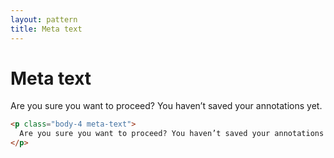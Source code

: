 ```yaml
---
layout: pattern
title: Meta text
---
```


<h1>Meta text</h1>

<div class="components-preview">

<p class="body-4 meta-text">
  Are you sure you want to proceed? You haven’t saved your annotations yet.
</p>

</div>

<div class="components-code" markdown="1">

```html
<p class="body-4 meta-text">
  Are you sure you want to proceed? You haven’t saved your annotations yet.
</p>
```

</div>


